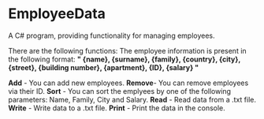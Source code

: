 # EmployeeData
 
A C# program, providing functionality for managing employees. 

There are the following functions:
The employee information is present in the following format: **" {name}, {surname}, {family}, {country}, {city}, {street}, {building number}, {apartment}, {ID}, {salary} "**

**Add** - You can add new employees.
**Remove**- You can remove employees via their ID. 
**Sort** - You can sort the emplyees by one of the following parameters: Name, Family, City and Salary.
**Read** - Read data from a .txt file.
**Write** - Write data to a .txt file.
**Print** - Print the data in the console.
